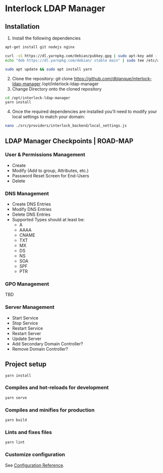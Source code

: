 # Interlock LDAP Manager

## Installation

  1. Install the following dependencies
  ```bash
  apt-get install git nodejs nginx

  curl -sS https://dl.yarnpkg.com/debian/pubkey.gpg | sudo apt-key add -
  echo "deb https://dl.yarnpkg.com/debian/ stable main" | sudo tee /etc/apt/sources.list.d/yarn.list

  sudo apt update && sudo apt install yarn
  ```

  2. Clone the repository: git clone https://github.com/dblanque/interlock-ldap-manager /opt/interlock-ldap-manager
  3. Change Directory onto the cloned repository
  ```bash
  cd /opt/interlock-ldap-manager
  yarn install
  ```
  4. Once the required dependencies are installed you'll need to modify your local settings to match your domain:
  ```bash
  nano ./src/providers/interlock_backend/local_settings.js
  ```

## LDAP Manager Checkpoints | ROAD-MAP

### User & Permissions Management
 - Create
 - Modify (Add to group, Attributes, etc.)
 - Password Reset Screen for End-Users
 - Delete

### DNS Management

 - Create DNS Entries
 - Modify DNS Entries
 - Delete DNS Entries
 - Supported Types should at least be:
    * A
    * AAAA
    * CNAME
    * TXT
    * MX
    * DS
    * NS
    * SOA
    * SPF
    * PTR

### GPO Management

TBD

### Server Management
 - Start Service
 - Stop Service
 - Restart Service
 - Restart Server
 - Update Server
 - Add Secondary Domain Controller?
 - Remove Domain Controller?

## Project setup
```
yarn install
```

### Compiles and hot-reloads for development
```
yarn serve
```

### Compiles and minifies for production
```
yarn build
```

### Lints and fixes files
```
yarn lint
```

### Customize configuration
See [Configuration Reference](https://cli.vuejs.org/config/).

